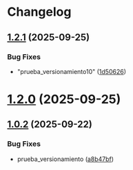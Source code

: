 # Changelog

## [1.2.1](https://github.com/KarlaVirtual/pipeline_devops_Karla/compare/v1.2.0...v1.2.1) (2025-09-25)


### Bug Fixes

* "prueba_versionamiento10" ([1d50626](https://github.com/KarlaVirtual/pipeline_devops_Karla/commit/1d5062619d97d69f7ed0cd376481df44c5efbd8e))

# [1.2.0](https://github.com/KarlaVirtual/pipeline_devops_Karla/compare/v1.1.0...v1.2.0) (2025-09-25)

## [1.0.2](https://github.com/KarlaVirtual/pipeline_devops_Karla/compare/v1.0.1...v1.0.2) (2025-09-22)


### Bug Fixes

* prueba_versionamiento ([a8b47bf](https://github.com/KarlaVirtual/pipeline_devops_Karla/commit/a8b47bf249126fb4f026a75b80244fefcbf3de6b))
